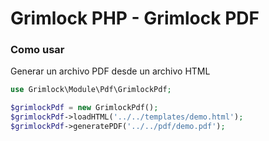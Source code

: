 Grimlock PHP - Grimlock PDF
======

### Como usar

Generar un archivo PDF desde un archivo HTML

```php
use Grimlock\Module\Pdf\GrimlockPdf;

$grimlockPdf = new GrimlockPdf();
$grimlockPdf->loadHTML('../../templates/demo.html');
$grimlockPdf->generatePDF('../../pdf/demo.pdf');
```